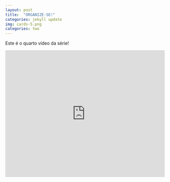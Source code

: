 ```yaml
---
layout: post
title:  "ORGANIZE-SE!"
categories: jekyll update
img: cards-5.png
categories: two
---
```


Este é o quarto vídeo da série! 

<div class='embed-container'>
<iframe style="width: 100% !important; height: 400px"  src="https://www.youtube.com/embed/LoIfP_IPdSk" frameborder="0" allowfullscreen></iframe>
</div>
